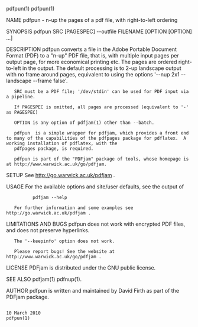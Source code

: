pdfpun(1)                                                                                                                                                                       pdfpun(1)

NAME
       pdfpun - n-up the pages of a pdf file, with right-to-left ordering

SYNOPSIS
       pdfpun SRC [PAGESPEC] --outfile FILENAME [OPTION [OPTION] ...]

DESCRIPTION
       pdfpun  converts  a  file  in the Adobe Portable Document Format (PDF) to a "n-up" PDF file, that is, with multiple input pages per output page, for more economical printing etc.
       The pages are ordered right-to-left in the output.  The default processing is to 2-up landscape output with no frame around pages, equivalent to  using  the  options  '--nup  2x1
       --landscape --frame false'.

       SRC must be a PDF file; '/dev/stdin' can be used for PDF input via a pipeline.

       If PAGESPEC is omitted, all pages are processed (equivalent to '-' as PAGESPEC)

       OPTION is any option of pdfjam(1) other than --batch.

       pdfpun  is a simple wrapper for pdfjam, which provides a front end to many of the capabilities of the pdfpages package for pdflatex.  A working installation of pdflatex, with the
       pdfpages package, is required.

       pdfpun is part of the "PDFjam" package of tools, whose homepage is at http://www.warwick.ac.uk/go/pdfjam.

SETUP
       See http://go.warwick.ac.uk/pdfjam .

USAGE
       For the available options and site/user defaults, see the output of

              pdfjam --help

       For further information and some examples see http://go.warwick.ac.uk/pdfjam .

LIMITATIONS AND BUGS
       pdfpun does not work with encrypted PDF files, and does not preserve hyperlinks.

       The '--keepinfo' option does not work.

       Please report bugs! See the website at http://www.warwick.ac.uk/go/pdfjam .

LICENSE
       PDFjam is distributed under the GNU public license.

SEE ALSO
       pdfjam(1) pdfnup(1).

AUTHOR
       pdfpun is written and maintained by David Firth as part of the PDFjam package.

                                                                                      10 March 2010                                                                             pdfpun(1)
